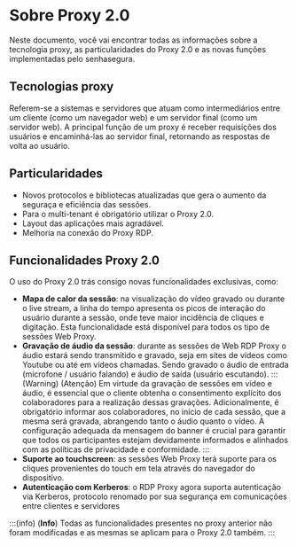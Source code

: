 # Sobre Proxy 2.0

Neste documento, você vai encontrar todas as informações sobre a tecnologia proxy, as particularidades do Proxy 2.0 e as novas funções implementadas pelo senhasegura.

## Tecnologias proxy
Referem-se a sistemas e servidores que atuam como intermediários entre um cliente (como um navegador web) e um servidor final (como um servidor web). A principal função de um proxy é receber requisições dos usuários e encaminhá-las ao servidor final, retornando as respostas de volta ao usuário.

## Particularidades

* Novos protocolos e bibliotecas atualizadas que gera o aumento da seguraça e eficiência das sessões.
* Para o multi-tenant é obrigatório utilizar o Proxy 2.0.
* Layout das aplicações mais agradável.
* Melhoria na conexão do Proxy RDP.

## Funcionalidades Proxy 2.0
O uso do Proxy 2.0 trás consigo novas funcionalidades exclusivas, como:

* **Mapa de calor da sessão**: na visualização do vídeo gravado ou durante o live stream, a linha do tempo apresenta os picos de interação do usuário durante a sessão, onde teve maior incidência de cliques e digitação. Esta funcionalidade está disponível para todos os tipo de sessões Web Proxy.
* **Gravação de áudio da sessão**: durante as sessões de Web RDP Proxy o áudio estará sendo transmitido e gravado, seja em sites de vídeos como Youtube ou até em vídeos chamadas. Sendo gravado o áudio de entrada (microfone / usuário falando) e áudio de saída (usuário escutando).
:::(Warning) (Atenção)
Em virtude da gravação de sessões em vídeo e áudio, é essencial que o cliente obtenha o consentimento explícito dos colaboradores para a realização dessas gravações. Adicionalmente, é obrigatório informar aos colaboradores, no início de cada sessão, que a mesma será gravada, abrangendo tanto o áudio quanto o vídeo. A configuração adequada da mensagem do banner é crucial para garantir que todos os participantes estejam devidamente informados e alinhados com as políticas de privacidade e conformidade.
:::
* **Suporte ao touchscreen**: as sessões Web Proxy terá suporte para os cliques provenientes do touch em tela através do navegador do dispositivo.
* **Autenticação com Kerberos**: o RDP Proxy agora suporta autenticação via Kerberos, protocolo renomado por sua segurança em comunicações entre clientes e servidores

:::(info) (**Info**)
Todas as funcionalidades presentes no proxy anterior não foram modificadas e as mesmas se aplicam para o Proxy 2.0 também.
:::
